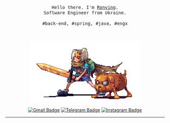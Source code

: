 <p align="center">
  <br>
  <br>
  <br>
  <samp>Hello there. I'm <a href="ronving.github.io">Ronving</a>.<br> Software Engineer from Ukraine.<br><br>#back-end, #spring, #java, #engx</samp>
  <br>
  <br>
  <br>
  <br>
  <img src="https://github.com/ronving/ronving/blob/master/preview.gif" width="350" />
  <br>
  <div align="center">

  [![Gmail Badge](https://img.shields.io/badge/-gmail-ffbd53?style=flat&logo=gmail&logoColor=red&link=mailto:ronvings@gmail.com)](mailto:ronvings@gmail.com)
  [![Telegram Badge](https://img.shields.io/badge/-telegram-ffbd53?style=flat&logo=telegram&logoColor=white&link=https://t.me/rozumijj)](https://t.me/rozumijj)
  [![Instagram Badge](https://img.shields.io/badge/-insta-ffbd53?style=flat&logo=instagram&logoColor=rose&link=https://www.instagram.com/rozumijj/)](https://www.instagram.com/rozumijj/)

  </div>
</p>

------------
